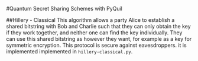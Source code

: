 #Quantum Secret Sharing Schemes with PyQuil

##Hillery - Classical
This algorithm allows a party Alice to establish a shared bitstring with Bob and Charlie such that they can only obtain the key if they work together, and neither one can find the key individually. They can use this shared bitstring as however they want, for example as a key for symmetric encryption. This protocol is secure against eavesdroppers. it is implemented implemented in `hillery-classical.py`. 
